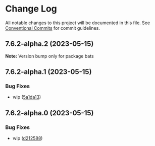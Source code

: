 # Change Log

All notable changes to this project will be documented in this file.
See [Conventional Commits](https://conventionalcommits.org) for commit guidelines.

## 7.6.2-alpha.2 (2023-05-15)

**Note:** Version bump only for package bats





## 7.6.2-alpha.1 (2023-05-15)


### Bug Fixes

* wip ([5a1da13](https://github.com/SocialGouv/docker/commit/5a1da13fa2524dd98ac77194b7a544957880f4f6))





## 7.6.2-alpha.0 (2023-05-15)


### Bug Fixes

* wip ([d212588](https://github.com/SocialGouv/docker/commit/d212588d02c022d92a1a76a11217ba8d176a0ca9))
